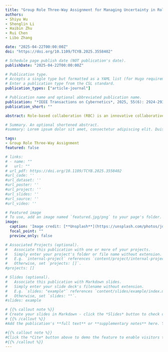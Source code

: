 ```yaml
---
title: "Group Role Three-Way Assignment for Managing Uncertainty in Role Negotiation[J]"
authors:
- Shiyu Wu
- Shenglin Li
- Haibin Zhu
- Rui Chen
- Libo Zhang

date: "2025-04-22T00:00:00Z"
doi: "https://doi.org/10.1109/TCYB.2025.3558402"

# Schedule page publish date (NOT publication's date).
publishDate: "2025-04-22T00:00:00Z"

# Publication type.
# Accepts a single type but formatted as a YAML list (for Hugo requirements).
# Enter a publication type from the CSL standard.
publication_types: ["article-journal"]

# Publication name and optional abbreviated publication name.
publication: "*IEEE Transactions on Cybernetics*, 2025, 55(6): 2924-2936.(中科院一区TOP)"
publication_short: ""

abstract: Role-based collaboration (RBC) is an innovative collaborative approach designed to enhance collaboration. Role negotiation (RN) is a critical step in RBC, during which the role set and the number of agents required for each role, i.e., role requirements, are determined. This process establishes the foundational input for group role assignment (GRA), where roles are assigned to agents to optimize group performance. Uncertainties in RN, such as task volume fluctuations, create dynamic agent requirements. However, existing RBC models typically assume RN to be static, thus failing to adequately address the substantial challenges. Three-way decision (3WD) is a robust decision-making methodology well-suited for managing uncertainty. To address the uncertainties in role requirements, this article introduces truncated discrete distribution to quantify role requirements, and presents a novel group role three-way assignment (GR3A) model. Compared with traditional RBC, our model offers an additional variable partial substitute choice that offers agents little salary during nonengagement periods but can transition to full involvement as required according to the prior agreement. GR3A is a dual-objective nonlinear optimization problem, for which a linearization strategy is proposed to achieve the optimal resolution. Additionally, sufficient and necessary conditions for these assignment problems are put forward to enhance the efficacy of the proposed solutions. To our knowledge, this study innovatively introduces a truncated discrete distribution and 3WD into the RBC framework. Empirical validation through simulations demonstrates the effectiveness and efficacy of the proposed method within the RBC context.

# Summary. An optional shortened abstract.
#summary: Lorem ipsum dolor sit amet, consectetur adipiscing elit. Duis posuere tellus ac convallis placerat. Proin tincidunt magna sed ex sollicitudin condimentum.

tags:
- Group Role Three-Way Assignment
featured: false

# links:
# - name: ""
#   url: ""
# url_pdf: https://doi.org/10.1109/TCYB.2025.3558402
#url_code: ''
#url_dataset: ''
#url_poster: ''
#url_project: ''
#url_slides: ''
#url_source: ''
#url_video: ''

# Featured image
# To use, add an image named `featured.jpg/png` to your page's folder. 
image:
  caption: 'Image credit: [**Unsplash**](https://unsplash.com/photos/jdD8gXaTZsc)'
  focal_point: ""
  preview_only: false

# Associated Projects (optional).
#   Associate this publication with one or more of your projects.
#   Simply enter your project's folder or file name without extension.
#   E.g. `internal-project` references `content/project/internal-project/index.md`.
#   Otherwise, set `projects: []`.
#projects: []

# Slides (optional).
#   Associate this publication with Markdown slides.
#   Simply enter your slide deck's filename without extension.
#   E.g. `slides: "example"` references `content/slides/example/index.md`.
#   Otherwise, set `slides: ""`.
#slides: example

# {{% callout note %}}
# Create your slides in Markdown - click the *Slides* button to check out the example.
# {{% /callout %}}
#Add the publication's **full text** or **supplementary notes** here. You can use rich formatting such as including [code, math, and images](https://docs.hugoblox.com/content/writing-markdown-latex/).

#{{% callout note %}}
#Click the *Cite* button above to demo the feature to enable visitors to import publication metadata into their reference management software.
#{{% /callout %}}
---
```







